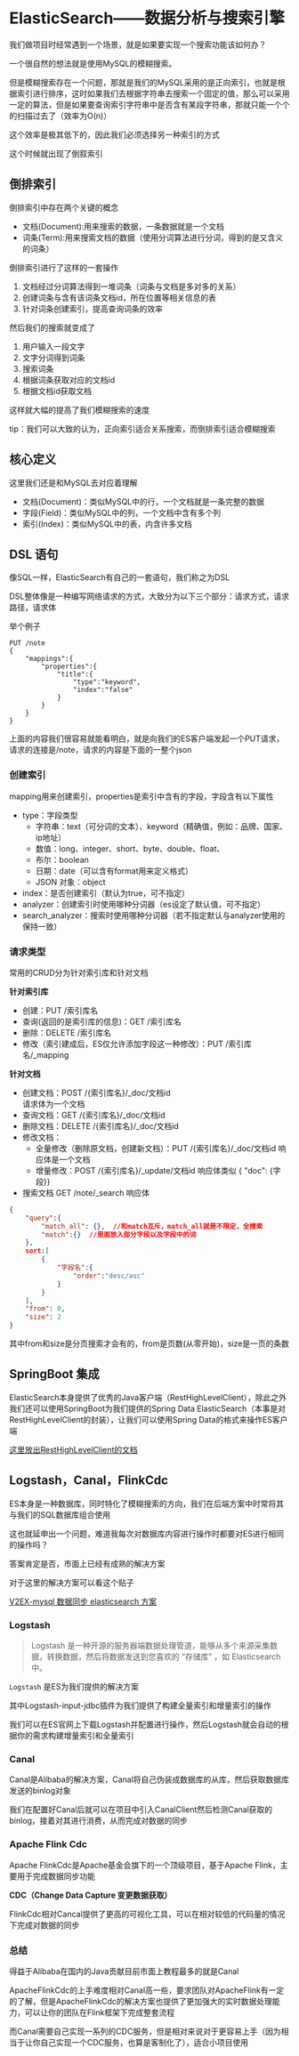 # ElasticSearch——数据分析与搜索引擎

我们做项目时经常遇到一个场景，就是如果要实现一个搜索功能该如何办？

一个很自然的想法就是使用MySQL的模糊搜索。

但是模糊搜索存在一个问题，那就是我们的MySQL采用的是正向索引，也就是根据索引进行排序，这时如果我们去根据字符串去搜索一个固定的值，那么可以采用一定的算法，但是如果要查询索引字符串中是否含有某段字符串，那就只能一个个的扫描过去了（效率为O(n)）

这个效率是极其低下的，因此我们必须选择另一种索引的方式

这个时候就出现了倒叙索引

## 倒排索引

倒排索引中存在两个关键的概念

* 文档(Document):用来搜索的数据，一条数据就是一个文档
* 词条(Term):用来搜索文档的数据（使用分词算法进行分词，得到的是又含义的词条）

倒排索引进行了这样的一套操作

1. 文档经过分词算法得到一堆词条（词条与文档是多对多的关系）
2. 创建词条与含有该词条文档id，所在位置等相关信息的表
3. 针对词条创建索引，提高查询词条的效率

然后我们的搜索就变成了

1. 用户输入一段文字
2. 文字分词得到词条
3. 搜索词条
4. 根据词条获取对应的文档id
5. 根据文档id获取文档

这样就大幅的提高了我们模糊搜索的速度

tip：我们可以大致的认为，正向索引适合关系搜索，而倒排索引适合模糊搜索

## 核心定义

这里我们还是和MySQL去对应着理解

* 文档(Document)：类似MySQL中的行，一个文档就是一条完整的数据
* 字段(Field)：类似MySQL中的列，一个文档中含有多个列
* 索引(Index)：类似MySQL中的表，内含许多文档

## DSL 语句

像SQL一样，ElasticSearch有自己的一套语句，我们称之为DSL

DSL整体像是一种编写网络请求的方式，大致分为以下三个部分：请求方式，请求路径，请求体

举个例子

```DSL
PUT /note
{
	"mappings":{
		"properties":{
			"title":{
				"type":"keyword",
				"index":"false"
			}
		}
	}
}
```


上面的内容我们很容易就能看明白，就是向我们的ES客户端发起一个PUT请求，请求的连接是/note，请求的内容是下面的一整个json

### 创建索引

mapping用来创建索引，properties是索引中含有的字段，字段含有以下属性
* type：字段类型
  * 字符串：text（可分词的文本）、keyword（精确值，例如：品牌、国家、ip地址）
  * 数值：long、integer、short、byte、double、float、
  * 布尔：boolean
  * 日期：date（可以含有format用来定义格式）
  * JSON 对象：object
* index：是否创建索引（默认为true，可不指定）
* analyzer：创建索引时使用哪种分词器（es设定了默认值，可不指定）
* search_analyzer：搜索时使用哪种分词器（若不指定默认与analyzer使用的保持一致）

### 请求类型

常用的CRUD分为针对索引库和针对文档

**针对索引库**

* 创建：PUT /索引库名
* 查询(返回的是索引库的信息)：GET /索引库名
* 删除：DELETE /索引库名
* 修改（索引建成后，ES仅允许添加字段这一种修改）：PUT /索引库名/\_mapping

**针对文档**

- 创建文档：POST /{索引库名}/\_doc/文档id   
  请求体为一个文档
- 查询文档：GET /{索引库名}/\_doc/文档id
- 删除文档：DELETE /{索引库名}/\_doc/文档id
- 修改文档：
    - 全量修改（删除原文档，创建新文档）：PUT /{索引库名}/\_doc/文档id
     响应体是一个文档
    - 增量修改：POST /{索引库名}/\_update/文档id 
      响应体类似 { "doc": {字段}}
- 搜索文档 GET /note/\_search
  响应体
```json
{ 
	"query":{ 
		"match_all": {},  //和match互斥，match_all就是不限定，全搜索
		"match":{}  //里面放入部分字段以及字段中的词
	}, 
	sort:[
		{
			"字段名":{
				"order":"desc/asc"
			}
	    }
	],
	"from": 0,
	"size": 2 
}
```
其中from和size是分页搜索才会有的，from是页数(从零开始)，size是一页的条数

## SpringBoot 集成

ElasticSearch本身提供了优秀的Java客户端（RestHighLevelClient），除此之外我们还可以使用SpringBoot为我们提供的Spring Data ElasticSearch（本事是对RestHighLevelClient的封装），让我们可以使用Spring Data的格式来操作ES客户端

[这里放出RestHighLevelClient的文档](https://www.elastic.co/docs/reference/elasticsearch-clients/)

## Logstash，Canal，FlinkCdc

ES本身是一种数据库，同时特化了模糊搜索的方向，我们在后端方案中时常将其与我们的SQL数据库组合使用

这也就延申出一个问题，难道我每次对数据库内容进行操作时都要对ES进行相同的操作吗？

答案肯定是否，市面上已经有成熟的解决方案

对于这里的解决方案可以看这个贴子

[V2EX-mysql 数据同步 elasticsearch 方案](https://www.v2ex.com/t/922102)

### Logstash

> Logstash 是一种开源的服务器端数据处理管道，能够从多个来源采集数据，转换数据，然后将数据发送到您喜欢的 “存储库” ，如 Elasticsearch 中。


`Logstash` 是ES为我们提供的解决方案

其中Logstash-input-jdbc插件为我们提供了构建全量索引和增量索引的操作

我们可以在ES官网上下载Logstash并配置进行操作，然后Logstash就会自动的根据你的需求构建增量索引和全量索引

### Canal

Canal是Alibaba的解决方案，Canal将自己伪装成数据库的从库，然后获取数据库发送的binlog对象

我们在配置好Canal后就可以在项目中引入CanalClient然后检测Canal获取的binlog，接着对其进行消费，从而完成对数据的同步

### Apache Flink Cdc

Apache FlinkCdc是Apache基金会旗下的一个顶级项目，基于Apache Flink，主要用于完成数据同步功能

**CDC（Change Data Capture 变更数据获取）**

FlinkCdc相对Cancal提供了更高的可视化工具，可以在相对较低的代码量的情况下完成对数据的同步

### 总结

得益于Alibaba在国内的Java贡献目前市面上教程最多的就是Canal

ApacheFlinkCdc的上手难度相对Canal高一些，要求团队对ApacheFlink有一定的了解，但是ApacheFlinkCdc的解决方案也提供了更加强大的实时数据处理能力，可以让你的团队在Flink框架下完成整套流程

而Canal需要自己实现一系列的CDC服务，但是相对来说对于更容易上手（因为相当于让你自己实现一个CDC服务，也算是客制化了），适合小项目使用